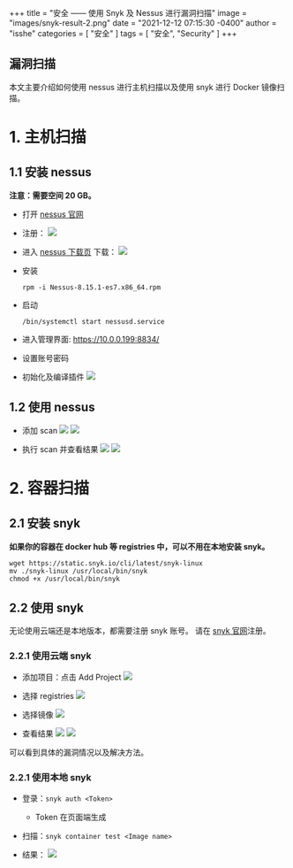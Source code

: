 +++
title = "安全 —— 使用 Snyk 及 Nessus 进行漏洞扫描"
image = "images/snyk-result-2.png"
date = "2021-12-12 07:15:30 -0400"
author = "isshe"
categories = [ "安全" ]
tags = [ "安全", "Security" ]
+++


漏洞扫描
---

本文主要介绍如何使用 nessus 进行主机扫描以及使用 snyk 进行 Docker 镜像扫描。

# 1. 主机扫描

## 1.1 安装 nessus

**注意：需要空间 20 GB。**

* 打开 [nessus 官网](https://zh-cn.tenable.com/products/nessus/nessus-essentials?tns_redirect=true)
* 注册：
![](images/nessus-register.png)

* 进入 [nessus 下载页](https://www.tenable.com/downloads/nessus?loginAttempted=true) 下载：
![](images/nessus-download.png)

* 安装

    ```
    rpm -i Nessus-8.15.1-es7.x86_64.rpm
    ```

* 启动

    ```
    /bin/systemctl start nessusd.service
    ```

* 进入管理界面: https://10.0.0.199:8834/

* 设置账号密码

* 初始化及编译插件
![](images/nessus-compile.png)


## 1.2 使用 nessus

* 添加 scan
![](images/nessus-add-scan.png)
![](images/nessus-add-scan-2.png)

* 执行 scan 并查看结果
![](images/nessus-result.png)
![](images/nessus-result-2.png)

# 2. 容器扫描

## 2.1 安装 snyk

**如果你的容器在 docker hub 等 registries 中，可以不用在本地安装 snyk。**

```
wget https://static.snyk.io/cli/latest/snyk-linux
mv ./snyk-linux /usr/local/bin/snyk
chmod +x /usr/local/bin/snyk
```

## 2.2 使用 snyk

无论使用云端还是本地版本，都需要注册 snyk 账号。
请在 [snyk 官网](https://app.snyk.io/)注册。

### 2.2.1 使用云端 snyk
* 添加项目：点击 Add Project
![](images/snyk-add-project.png)

* 选择 registries
![](images/snyk-add-project-select-registries.png)

* 选择镜像
![](images/snyk-add-project-select-image.png)

* 查看结果
![](images/snyk-result.png)
![](images/snyk-result-2.png)

可以看到具体的漏洞情况以及解决方法。

### 2.2.1 使用本地 snyk

* 登录：`snyk auth <Token>`
    * Token 在页面端生成

* 扫描：`snyk container test <Image name>`

* 结果：
![](images/snyk-local-result.png)
